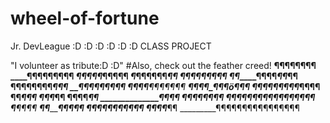 # wheel-of-fortune
Jr. DevLeague :D :D :D :D :D :D CLASS PROJECT


"I volunteer as tribute:D :D"
#Also, check out the feather creed!
 __________________________________________¶¶¶¶¶¶¶¶
____¶¶¶________________________________¶¶¶¶____¶¶
___¶¶__¶¶¶___________________________¶¶¶______¶¶
___¶_____¶¶¶¶______________________¶¶________¶¶
___¶________¶¶¶¶_________________¶¶_________¶¶
__¶¶___________¶¶¶¶_____________¶¶_________¶¶
__¶¶______________¶¶¶¶¶¶_______¶__________¶¶
__¶¶___________________¶¶¶___¶¶__________¶¶
___¶_____________________¶¶__¶______¶¶¶¶¶¶¶
___¶¶____________________¶¶_¶_____¶¶____ö_¶¶¶
____¶¶_____________________¶¶¶¶¶¶¶_________¶¶¶¶
______¶¶_________________________________¶¶¶
_______¶¶¶______________________________¶¶
__________¶¶¶¶_________________________¶¶
______________¶¶______________________¶¶
_______________¶¶¶¶¶¶________________¶¶
_¶¶¶¶¶¶¶¶¶¶¶¶¶¶¶____________________¶¶
__¶______________________________¶¶¶¶
___¶¶________________________¶¶¶¶¶
____¶¶_______________¶¶¶¶¶¶¶¶¶
______¶¶¶¶_____________¶¶
_________¶¶¶¶¶¶¶¶¶¶¶¶¶¶¶¶